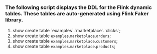 ### The following script displays the DDL for the Flink dynamic tables. These tables are auto-generated using Flink Faker library.

1. show create table \`examples\`.\`marketplace\`.\`clicks\`;
2. show create table `examples`.`marketplace`.`orders`;
3. show create table `examples`.`marketplace`.`customers`;
4. show create table `examples`.`marketplace`.`products`;
